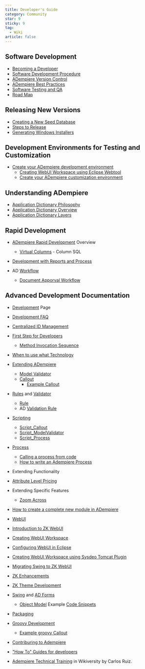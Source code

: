 ```yaml
---
title: Developer's Guide
category: Community
star: 9
sticky: 9
tag:
  - Wiki
article: false
---
```


## Software Development

- [Becoming a Developer](./becoming-a-developer.md)
- [Software Development Procedure](./software-development-procedure.md)
- [ADempiere Version Control](./adempiere-version-control.md)
- [ADempiere Best Practices](./adempiere-best-practices.md)
- [Software Testing and QA](./software-testing-and-qa.md)
- [Road Map](./road-map.md)

## Releasing New Versions

- [Creating a New Seed Database](./creating-a-new-seed-database.md)
- [Steps to Release](./steps-to-release.md)
- [Generating Windows Installers](./generating-windows-installers.md)

## Development Environments for Testing and Customization

- [Create your ADempiere development environment](development-environments-for-testing-and-customization.md)
  - [Creating WebUI Workspace using Eclipse Webtool](./creating-webui-workspace-using-eclipse-webtool.md)
  - [Create your ADempiere customization environment](./create-your-adempiere-development-environment.md)

## Understanding ADempiere

- [Application Dictionary Philosophy](./application-dictionary-philosophy.md)
- [Application Dictionary Overview](./application-dictionary-overview.md)
- [Application Dictionary Layers](./application-dictionary-layers.md)

## Rapid Development

- [ADempiere Rapid Development](./adempiere-rapid-development.md) Overview
  - [Virtual Columns](./virtual-columns.md) - Column SQL

- [Development with Reports and Process](./development-with-reports-and-process.md)

- AD [Workflow](workflow.md)
  - [Document Apporval Workflow](./document-apporval-workflow.md)

## Advanced Development Documentation

- [Development](./development.md) Page
- [Development FAQ](development-faq.md)
- [Centralized ID Management](centralized-id-management.md)
- [First Step for Developers](first-step-for-developers.md)
  - [Method Invocation Sequence](method-invocation-sequence.md)
- [When to use what Technology](when-to-use-what-technology.md)
- [Extending ADempiere](extending-adempiere.md)
  - [Model Validator](model-validator.md)
  - [Callout](callout.md)
    - [Example Callout](callout-code.md)
- [Rules](https://wiki.adempiere.net/Rule) and [Validator](https://wiki.adempiere.net/ModelValidator)
  - [Rule](https://wiki.adempiere.net/Rule)
  - AD [Validation Rule](https://wiki.adempiere.net/Validation_Rule)
- [Scripting](https://wiki.adempiere.net/Scripting)
  - [Script_Callout](https://wiki.adempiere.net/Script_Callout)
  - [Script_ModelValidator](https://wiki.adempiere.net/Script_ModelValidator)
  - [Script_Process](https://wiki.adempiere.net/Script_Process)

- [Process](https://wiki.adempiere.net/Process)
  - [Calling a process from code](https://wiki.adempiere.net/Calling_a_process_from_code)
  - [How to write an Adempiere Process](https://wiki.adempiere.net/Howto_write_an_Adempiere_process)

- Extending Functionality

- [Attribute Level Pricing](https://wiki.adempiere.net/Attribute_Level_Pricing)

- Extending Specific Features
  - [Zoom Across](https://wiki.adempiere.net/Extending_Zoom_Across)

- [How to create a complete new module in ADempiere](https://wiki.adempiere.net/How_to_create_a_complete_new_module_in_ADempiere)

- [WebUI](https://wiki.adempiere.net/WebUI)
- [Introduction to ZK WebUI](https://wiki.adempiere.net/Introduction_to_ZK_WebUI)
- [Creating WebUI Workspace](https://wiki.adempiere.net/Creating_WebUI_Workspace)
- [Configuring WebUI in Eclipse](https://wiki.adempiere.net/Creating_WebUI_Workspace_using_Eclipse_Webtool)
- [Creating WebUI Workspace using Sysdeo Tomcat Plugin](https://wiki.adempiere.net/Creating_WebUI_Workspace_using_Sysdeo_Tomcat_Plugin)
- [Migrating Swing to ZK WebUI](https://wiki.adempiere.net/Porting_Custom_Swing_Form_to_ZK)
- [ZK Enhancements](https://wiki.adempiere.net/Sponsored_Development:_Zk_Enhancement)
- [ZK Theme Development](https://wiki.adempiere.net/ZK_Theme_Development)
- [Swing](https://wiki.adempiere.net/index.php?title=Swing&action=edit&redlink=1) and [AD Forms](https://wiki.adempiere.net/index.php?title=AD_Forms&action=edit&redlink=1)
  - [Object Model](https://wiki.adempiere.net/Form_Creation_Object_Model)
Example [Code Snippets](http://www.adempiere.com/index.php/Category:Code_snippets)
- [Packaging](https://wiki.adempiere.net/2Pack_Anatomy)
- [Groovy Development](https://wiki.adempiere.net/index.php?title=Groovy_Development&action=edit&redlink=1)
  - [Example groovy Callout](https://wiki.adempiere.net/Examples:_Callout_and_Process_in_Groovy)
- [Contriburing to Adempiere](https://wiki.adempiere.net/index.php?title=Contriburing_to_Adempiere&action=edit&redlink=1)
- ["How To" Guides for developers](https://wiki.adempiere.net/Technical_HOWTOs)
- [Adempiere Technical Training](http://en.wikiversity.org/wiki/Adempiere_Technical_Training) in Wikiversity by Carlos Ruiz.
